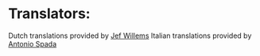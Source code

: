 # Translators:

Dutch translations provided by [Jef Willems](https://github.com/Jefwillems)
Italian translations provided by [Antonio Spada](https://github.com/Brain888)